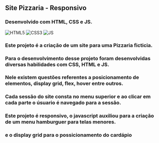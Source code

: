 ## Site Pizzaria - Responsivo
### Desenvolvido com HTML, CSS e JS.
<div style="display: inline_block" >
    <img aling="center" alt="HTML5" src="https://img.shields.io/badge/HTML5-E34F26?style=for-the-badge&logo=html5&logoColor=white" />
    <img aling="center" alt="CSS3" src="https://img.shields.io/badge/CSS3-1572B6?style=for-the-badge&logo=css3&logoColor=white" />
    <img aling="center" alt="JS" src="https://img.shields.io/badge/JavaScript-F7DF1E?style=for-the-badge&logo=javascript&logoColor=black" />

</div>


### Este projeto é a criação de um site para uma Pizzaria ficticia.




### Para o desenvolvimento desse projeto foram desenvolvidas diversas habilidades com CSS, HTML e JS.

### Nele existem questões referentes a posicionamento de elementos, display grid, flex, hover entre outros.

### Cada sessão do site consta no menu superior e ao clicar em cada parte o úsuario é navegado para a sessão.


### Este projeto é responsivo, o javascript auxiliou para a criação de um menu hamburguer para telas menores.



### e o display grid para o possicionamento do cardápio





